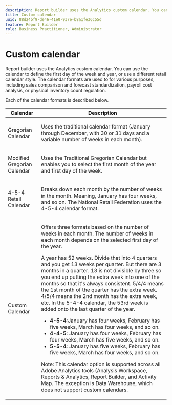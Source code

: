 ```yaml
---
description: Report builder uses the Analytics custom calendar. You can use the calendar to define the first day of the week and year, or use a different retail calendar style. The calendar formats are used to for various purposes, including sales comparison and forecast standardization, payroll cost analysis, or physical inventory count regulation.
title: Custom calendar
uuid: 88d24bf9-de46-41e0-937e-b8a1fe36c55d
feature: Report Builder
role: Business Practitioner, Administrator
---
```


# Custom calendar

Report builder uses the Analytics custom calendar. You can use the calendar to define the first day of the week and year, or use a different retail calendar style. The calendar formats are used to for various purposes, including sales comparison and forecast standardization, payroll cost analysis, or physical inventory count regulation.

 Each of the calendar formats is described below.

<table id="table_E609632569EB499184E56618C2CEF742"> 
 <thead> 
  <tr> 
   <th colname="col1" class="entry"> Calendar </th> 
   <th colname="col2" class="entry"> Description </th> 
  </tr> 
 </thead>
 <tbody> 
  <tr> 
   <td colname="col1"> <p>Gregorian Calendar </p> </td> 
   <td colname="col2"> <p> Uses the traditional calendar format (January through December, with 30 or 31 days and a variable number of weeks in each month). </p> </td> 
  </tr> 
  <tr> 
   <td colname="col1"> <p>Modified Gregorian Calendar </p> </td> 
   <td colname="col2"> <p> Uses the Traditional Gregorian Calendar but enables you to select the first month of the year and first day of the week. </p> </td> 
  </tr> 
  <tr> 
   <td colname="col1"> <p>4-5-4 Retail Calendar </p> </td> 
   <td colname="col2"> <p> Breaks down each month by the number of weeks in the month. Meaning, January has four weeks, and so on. The National Retail Federation uses the 4-5-4 calendar format. </p> </td> 
  </tr> 
  <tr> 
   <td colname="col1"> <p>Custom Calendar </p> </td> 
   <td colname="col2"> <p> Offers three formats based on the number of weeks in each month. The number of weeks in each month depends on the selected first day of the year. </p> <p>A year has 52 weeks. Divide that into 4 quarters and you get 13 weeks per quarter. But there are 3 months in a quarter. 13 is not divisible by three so you end up putting the extra week into one of the months so that it's always consistent. 5/4/4 means the 1st month of the quarter has the extra week. 4/5/4 means the 2nd month has the extra week, etc. In the 5-4-4 calendar, the 53rd week is added onto the last quarter of the year. </p> 
    <ul id="ul_1579FD106A47419486B03E248A5E6ED5"> 
     <li id="li_E9B9E8F03E324DBDA9139C2D0D599092"><b>4-5-4</b>:January has four weeks, February has five weeks, March has four weeks, and so on. </li> 
     <li id="li_D0675DBDEC4641D2A8645B5CDFC565AB"><b>4-4-5</b>: January has four weeks, February has four weeks, March has five weeks, and so on. </li> 
     <li id="li_6743BBB9AC9A4CFEAA0CBCE51052BC29"><b>5-5-4</b>: January has five weeks, February has five weeks, March has four weeks, and so on. </li> 
    </ul> <p>Note:  This calendar option is supported across all Adobe Analytics tools (Analysis Workspace, Reports &amp; Analytics, Report Builder, and Activity Map. The exception is Data Warehouse, which does not support custom calendars. </p> </td> 
  </tr> 
 </tbody> 
</table>

